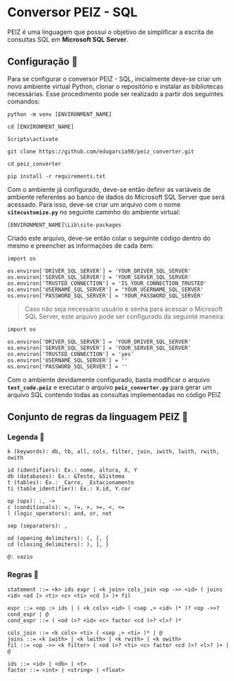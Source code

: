 # Conversor PEIZ - SQL
PEIZ é uma linguagem que possui o objetivo de simplificar a escrita de consultas SQL em **Microsoft SQL Server**.
  

## Configuração :wrench:

Para se configurar o conversor PEIZ - SQL, inicialmente deve-se criar um novo ambiente virtual Python, clonar o repositório e instalar as bibliotecas necessárias. Esse procedimento pode ser realizado a partir dos seguintes comandos:

  

```
python -m venv [ENVIRONMENT_NAME]

cd [ENVIRONMENT_NAME]

Scripts\activate

git clone https://github.com/edugarcia98/peiz_converter.git

cd peiz_converter

pip install -r requirements.txt
```

Com o ambiente já configurado, deve-se então definir as variáveis de ambiente referentes ao banco de dados do Microsoft SQL Server que será acessado. Para isso, deve-se criar um arquivo com o nome **`sitecustomize.py`** no seguinte caminho do ambiente virtual:

  

```
[ENVIRONMENT_NAME]\Lib\site-packages
```

Criado este arquivo, deve-se então colar o seguinte código dentro do mesmo e preencher as informações de cada item:

  

```
import os

os.environ['DRIVER_SQL_SERVER'] = 'YOUR_DRIVER_SQL_SERVER'
os.environ['SERVER_SQL_SERVER'] = 'YOUR_SERVER_SQL_SERVER'
os.environ['TRUSTED_CONNECTION'] = 'IS_YOUR_CONNECTION_TRUSTED'
os.environ['USERNAME_SQL_SERVER'] = 'YOUR_USERNAME_SQL_SERVER'
os.environ['PASSWORD_SQL_SERVER'] = 'YOUR_PASSWORD_SQL_SERVER'
```

  

> Caso não seja necessário usuário e senha para acessar o Microsoft SQL Server, este arquivo pode ser configurado da seguinte maneira:

```
import os

os.environ['DRIVER_SQL_SERVER'] = 'YOUR_DRIVER_SQL_SERVER'
os.environ['SERVER_SQL_SERVER'] = 'YOUR_SERVER_SQL_SERVER'
os.environ['TRUSTED_CONNECTION'] = 'yes'
os.environ['USERNAME_SQL_SERVER'] = ''
os.environ['PASSWORD_SQL_SERVER'] = ''
```

Com o ambiente devidamente configurado, basta modificar o arquivo **`test_code.peiz`** e executar o arquivo **`peiz_converter.py`** para gerar um arquivo SQL contendo todas as consultas implementadas no código PEIZ




## Conjunto de regras da linguagem PEIZ :page_facing_up:


### Legenda :beginner:

```
k (keywords): db, tb, all, cols, filter, join, iwith, lwith, rwith, owith

id (identifiers): Ex.: nome, altura, X, Y
db (databases): Ex.: &Teste, &Sistema
t (tables): Ex.: _Carro, _Estacionamento
ti (table_identifier): Ex.: X.id, Y.cor

op (ops): :, ->
c (conditionals): =, !=, >, >=, <, <=
l (logic_operators): and, or, not

sep (separators): ,

od (opening_delimiters): (, [, {
cd (closing_delimiters): ), ], }

@: vazio
```


### Regras :triangular_flag_on_post:

```
statement ::= <k> ids expr | <k join> cols_join <op ->> <id> ( joins <id> <od [> <ti> <c> <ti> <cd ]> )+ fil

expr ::= <op :> ids | ( <k cols> <id> ( <sep ,> <id> )* )? <op ->>? cond_expr | @
cond_expr ::= ( <od (>? <id> <c> factor <cd )>? <l>? )*  

cols_join ::= <k cols> <ti> ( <sep ,> <ti> )* | @
joins ::= <k iwith> | <k lwith> | <k rwith> | <k owith>
fil ::= <op ->> <k filter> ( <od (>? <ti> <c> factor <cd )>? <l>? )+ | @ 

ids ::= <id> | <db> | <t>
factor ::= <int> | <string> | <float>
```